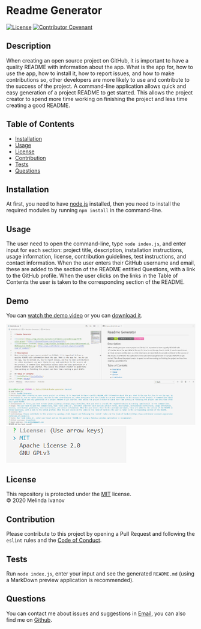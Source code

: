 
# Readme Generator

[![License](https://img.shields.io/static/v1?label=License&message=MIT&color=green)](https://choosealicense.com/licenses/mit/)
[![Contributor Covenant](https://img.shields.io/badge/Contributor%20Covenant-v2.0%20adopted-ff69b4.svg)](https://www.contributor-covenant.org/version/2/0/code_of_conduct/)

## Description
When creating an open source project on GitHub, it is important to have a quality README with information about the app. What is the app for, how to use the app, how to install it, how to report issues, and how to make contributions so, other developers are more likely to use and contribute to the success of the project. A command-line application allows quick and easy generation of a project README to get started. This allows the project creator to spend more time working on finishing the project and less time creating a good README.

## Table of Contents
* [Installation](#Installation)
* [Usage](#Usage)
* [License](#License)
* [Contribution](#Contribution)
* [Tests](#Tests)
* [Questions](#Questions)

## Installation
At first, you need to have [node.js](https://nodejs.org/) installed, then you need to install the required modules by running `npm install` in the command-line.

## Usage
The user need to open the command-line, type `node index.js`, and enter input for each section: project title, description, installation instructions, usage information, license, contribution guidelines, test instructions, and contact information. When the user enters their GitHub username and email, these are added to the section of the README entitled Questions, with a link to the GitHub profile. When the user clicks on the links in the Table of Contents the user is taken to the corresponding section of the README.

## Demo
You can [watch the demo video](https://www.youtube.com/watch?v=S7RCAE3FxAM) or you can [download it](https://github.com/jnsmelinda/Readme-generator/raw/master/Readme-generator-demo.webm).

![demo image](demo-img-1.png)
<br>
![demo image](demo-img-2.png)

## License
This repository is protected under the [MIT](https://choosealicense.com/licenses/mit/) license.
<br>
© 2020 Melinda Ivanov

## Contribution
Please contribute to this project by opening a Pull Request and following the `eslint` rules and the [Code of Conduct](https://www.contributor-covenant.org/version/2/0/code_of_conduct/).

## Tests
Run `node index.js`, enter your input and see the generated `README.md` (using a MarkDown preview application is recommended).

## Questions
You can contact me about issues and suggestions in [Email](mailto:jns.melinda@gmail.com), you can also find me on [Github](https://github.com/jnsmelinda).
